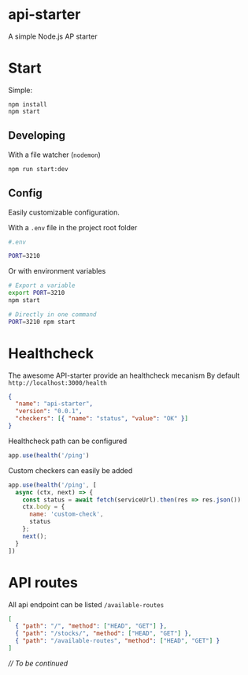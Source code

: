 # api-starter

A simple Node.js AP starter

# Start

Simple:

```
npm install
npm start
```

## Developing

With a file watcher (`nodemon`)

```
npm run start:dev
```

## Config

Easily customizable configuration.

With a `.env` file in the project root folder

```bash
#.env

PORT=3210
```

Or with environment variables

```bash
# Export a variable
export PORT=3210
npm start

# Directly in one command
PORT=3210 npm start
```

# Healthcheck

The awesome API-starter provide an healthcheck mecanism By default
`http://localhost:3000/health`

```json
{
  "name": "api-starter",
  "version": "0.0.1",
  "checkers": [{ "name": "status", "value": "OK" }]
}
```

Healthcheck path can be configured

```javascript
app.use(health('/ping')
```

Custom checkers can easily be added

```javascript
app.use(health('/ping', [
  async (ctx, next) => {
    const status = await fetch(serviceUrl).then(res => res.json())
    ctx.body = {
      name: 'custom-check',
      status
    };
    next();
  }
])
```

# API routes

All api endpoint can be listed `/available-routes`

```json
[
  { "path": "/", "method": ["HEAD", "GET"] },
  { "path": "/stocks/", "method": ["HEAD", "GET"] },
  { "path": "/available-routes", "method": ["HEAD", "GET"] }
]
```

_// To be continued_
